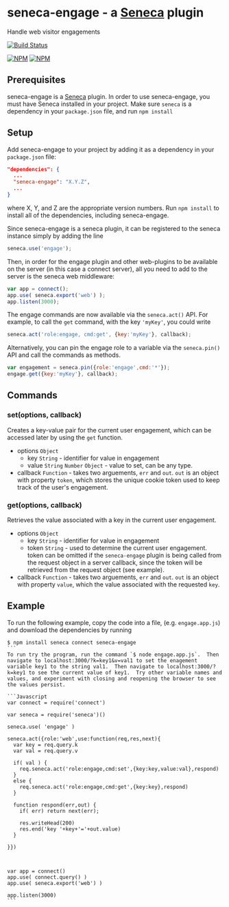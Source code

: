 seneca-engage - a [Seneca](http://senecajs.org) plugin
======================================================

Handle web visitor engagements

[![Build Status](https://travis-ci.org/rjrodger/seneca-engage.png?branch=master)](https://travis-ci.org/rjrodger/seneca-engage)

[![NPM](https://nodei.co/npm/seneca-engage.png)](https://nodei.co/npm/seneca-engage/)
[![NPM](https://nodei.co/npm-dl/seneca-engage.png)](https://nodei.co/npm-dl/seneca-engage/)

Prerequisites
-------------

seneca-engage is a [Seneca](http://senecajs.org/) plugin.  In order to use seneca-engage, you must have Seneca installed in your project.  Make sure `seneca` is a dependency in your `package.json` file, and run `npm install`

Setup
-----

Add seneca-engage to your project by adding it as a dependency in your `package.json` file:
```JSON
"dependencies": {
  ...
  "seneca-engage": "X.Y.Z",
  ...
}
```
where X, Y, and Z are the appropriate version numbers. Run `npm install` to install all of the dependencies, including seneca-engage.

Since seneca-engage is a seneca plugin, it can be registered to the seneca instance simply by adding the line

```JavaScript
seneca.use('engage');
```

Then, in order for the engage plugin and other web-plugins to be available on the server (in this case a connect server), all you need to add to the server is the seneca web middleware:

```JavaScript
var app = connect();
app.use( seneca.export('web') );
app.listen(3000);
```

The engage commands are now available via the `seneca.act()` API.  For example, to call the `get` command, with the key `'myKey'`, you could write

```JavaScript
seneca.act('role:engage, cmd:get', {key:'myKey'}, callback);
```

Alternatively, you can pin the engage role to a variable via the `seneca.pin()` API and call the commands as methods.

```JavaScript
var engagement = seneca.pin({role:'engage',cmd:'*'});
engage.get({key:'myKey'}, callback);
```

Commands
--------

### set(options, callback)
Creates a key-value pair for the current user engagement, which can be accessed later by using the `get` function.
* options `Object`
  - key `String` - identifier for value in engagement
  - value `String` `Number` `Object` - value to set, can be any type.
* callback `Function` - takes two arguements, `err` and `out`.  `out` is an object with property `token`, which stores the unique cookie token used to keep track of the user's engagement.

### get(options, callback)
Retrieves the value associated with a key in the current user engagement.
* options `Object`
  - key `String` - identifier for value in engagement
  - token `String` - used to determine the current user engagement.  token can be omitted if the `seneca-engage` plugin is being called from the request object in a server callback, since the token will be retrieved from the request object (see example).
* callback `Function` - takes two arguements, `err` and `out`.  `out` is an object with property `value`, which the value associated with the requested `key`.

Example
-------

To run the following example, copy the code into a file, (e.g. `engage.app.js`) and download the dependencies by running 
````
$ npm install seneca connect seneca-engage
```  
To run try the program, run the command `$ node engage.app.js`.  Then navigate to localhost:3000/?k=key1&v=val1 to set the enagement variable key1 to the string val1.  Then navigate to localhost:3000/?k=key1 to see the current value of key1.  Try other variable names and values, and experiment with closing and reopening the browser to see the values persist.

```Javascript
var connect = require('connect')

var seneca = require('seneca')()

seneca.use( 'engage' )

seneca.act({role:'web',use:function(req,res,next){
  var key = req.query.k
  var val = req.query.v

  if( val ) {
    req.seneca.act('role:engage,cmd:set',{key:key,value:val},respond)
  }
  else {
    req.seneca.act('role:engage,cmd:get',{key:key},respond)
  }

  function respond(err,out) {
    if( err) return next(err);

    res.writeHead(200)
    res.end('key '+key+'='+out.value)
  }

}})



var app = connect()
app.use( connect.query() )
app.use( seneca.export('web') )

app.listen(3000)
```
